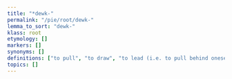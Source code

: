 ```yaml
---
title: "*dewk-"
permalink: "/pie/root/dewk-"
lemma_to_sort: "dewk-"
klass: root
etymology: []
markers: []
synonyms: []
definitions: ["to pull", "to draw", "to lead (i.e. to pull behind oneself)"]
topics: []
---
```

